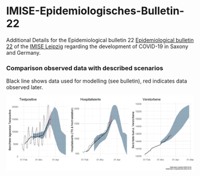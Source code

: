 # IMISE-Epidemiologisches-Bulletin-22

Additional Details for the Epidemiological bulletin 22 [ Epidemiological bulletin 22](https://www.imise.uni-leipzig.de/sites/www.imise.uni-leipzig.de/files/files/uploads/Medien/bulletin22_covid19_sachsens_2021_03-21_website.pdf) of the [IMISE Leipzig](https://www.imise.uni-leipzig.de/) regarding the development of COVID-19 in Saxony and Germany.


### Comparison observed data with described scenarios

Black line shows data used for modelling (see bulletin), red indicates data observed later.

![](results/b22git_s01_5v4_22-03-21.jpeg "Update scenarios vs observation")
